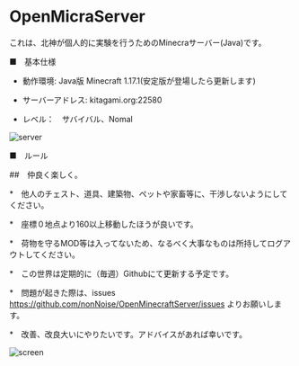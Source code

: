 # OpenMicraServer

これは、北神が個人的に実験を行うためのMinecraサーバー(Java)です。


■　基本仕様

* 動作環境: Java版 Minecraft 1.17.1(安定版が登場したら更新します)

* サーバーアドレス: kitagami.org:22580

* レベル：　サバイバル、Nomal

![server](https://raw.githubusercontent.com/nonNoise/OpenMinecraftServer/main/Documrnt/img/servier.png)

■　ルール

##　仲良く楽しく。　

*　他人のチェスト、道具、建築物、ペットや家畜等に、干渉しないようにしてください。

*　座標０地点より160以上移動したほうが良いです。

*　荷物を守るMOD等は入ってないため、なるべく大事なものは所持してログアウトしてください。

*　この世界は定期的に（毎週）Githubにて更新する予定です。

*　問題が起きた際は、issues　https://github.com/nonNoise/OpenMinecraftServer/issues よりお願いします。

*　改善、改良大いにやりたいです。アドバイスがあれば幸いです。


![screen](https://raw.githubusercontent.com/nonNoise/OpenMinecraftServer/main/Documrnt/img/2021-08-17232613.png)
